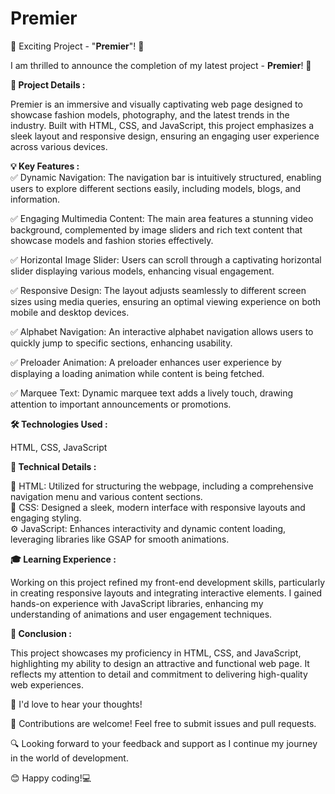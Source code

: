 # Premier

🚀 Exciting Project - "<b>Premier</b>"! 🎉

I am thrilled to announce the completion of my latest project - <b>Premier</b>! 🌟

<b>🎯 Project Details : </b> <br>

Premier is an immersive and visually captivating web page designed to showcase fashion models, photography, and the latest trends in the industry. Built with HTML, CSS, and JavaScript, this project emphasizes a sleek layout and responsive design, ensuring an engaging user experience across various devices.
<br>

<b>💡 Key Features : </b><br>
✅ Dynamic Navigation: 
The navigation bar is intuitively structured, enabling users to explore different sections easily, including models, blogs, and information.<br>

✅ Engaging Multimedia Content: The main area features a stunning video background, complemented by image sliders and rich text content that showcase models and fashion stories effectively.<br>

✅ Horizontal Image Slider: Users can scroll through a captivating horizontal slider displaying various models, enhancing visual engagement.<br>

✅ Responsive Design: The layout adjusts seamlessly to different screen sizes using media queries, ensuring an optimal viewing experience on both mobile and desktop devices.<br>

✅ Alphabet Navigation: An interactive alphabet navigation allows users to quickly jump to specific sections, enhancing usability.<br>

✅ Preloader Animation: A preloader enhances user experience by displaying a loading animation while content is being fetched.<br>

✅ Marquee Text: 
Dynamic marquee text adds a lively touch, drawing attention to important announcements or promotions.<br>


<b>🛠 Technologies Used : </b><br>

   HTML, CSS, JavaScript<br>

   <b>🧐 Technical Details : </b>
   
  🧩 HTML: Utilized for structuring the webpage, including a comprehensive navigation menu and various content sections.<br> 
  🎨 CSS: Designed a sleek, modern interface with responsive layouts and engaging styling.<br>
  ⚙️ JavaScript: Enhances interactivity and dynamic content loading, leveraging libraries like GSAP for smooth animations.

<b>🎓 Learning Experience : </b><br>

Working on this project refined my front-end development skills, particularly in creating responsive layouts and integrating interactive elements. I gained hands-on experience with JavaScript libraries, enhancing my understanding of animations and user engagement techniques.

 <b>📝 Conclusion : </b>

This project showcases my proficiency in HTML, CSS, and JavaScript, highlighting my ability to design an attractive and functional web page. It reflects my attention to detail and commitment to delivering high-quality web experiences.


📢 I'd love to hear your thoughts!

🤝 Contributions are welcome! Feel free to submit issues and pull requests.

🔍 Looking forward to your feedback and support as I continue my journey in the world of development.

😊 Happy coding!💻

